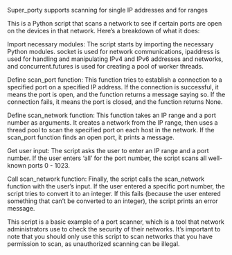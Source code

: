 Super_porty supports scanning for single IP addresses and for ranges

This is a Python script that scans a network to see if certain ports are open on the devices in that network. Here’s a breakdown of what it does:

Import necessary modules: The script starts by importing the necessary Python modules. socket is used for network communications, ipaddress is used for handling and manipulating IPv4 and IPv6 addresses and networks, and concurrent.futures is used for creating a pool of worker threads.

Define scan_port function: This function tries to establish a connection to a specified port on a specified IP address. If the connection is successful, it means the port is open, and the function returns a message saying so. If the connection fails, it means the port is closed, and the function returns None.

Define scan_network function: This function takes an IP range and a port number as arguments. It creates a network from the IP range, then uses a thread pool to scan the specified port on each host in the network. If the scan_port function finds an open port, it prints a message.

Get user input: The script asks the user to enter an IP range and a port number. If the user enters ‘all’ for the port number, the script scans all well-known ports 0 - 1023.

Call scan_network function: Finally, the script calls the scan_network function with the user’s input. If the user entered a specific port number, the script tries to convert it to an integer. If this fails (because the user entered something that can’t be converted to an integer), the script prints an error message.

This script is a basic example of a port scanner, which is a tool that network administrators use to check the security of their networks. It’s important to note that you should only use this script to scan networks that you have permission to scan, as unauthorized scanning can be illegal.
